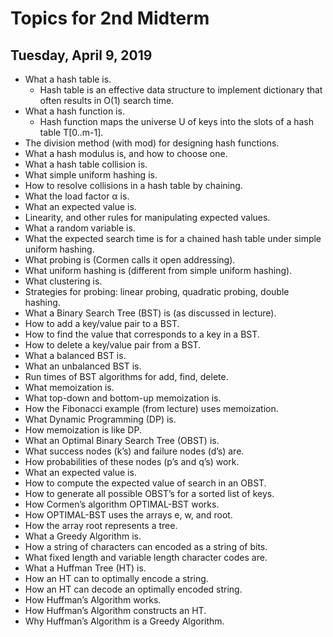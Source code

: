 # Topics for 2nd Midterm
## Tuesday, April 9, 2019
* What a hash table is.
  * Hash table is an effective data structure to implement dictionary that often results in O(1) search time.
* What a hash function is.
  * Hash function maps the universe U of keys into the slots of a hash table T[0..m-1].
* The division method (with mod) for designing hash functions.
* What a hash modulus is, and how to choose one.
* What a hash table collision is.
* What simple uniform hashing is.
* How to resolve collisions in a hash table by chaining.
* What the load factor α is.
* What an expected value is.
* Linearity, and other rules for manipulating expected values.
* What a random variable is.
* What the expected search time is for a chained hash table under simple uniform hashing.
* What probing is (Cormen calls it open addressing).
* What uniform hashing is (different from simple uniform hashing).
* What clustering is.
* Strategies for probing: linear probing, quadratic probing, double hashing.
* What a Binary Search Tree (BST) is (as discussed in lecture).
* How to add a key/value pair to a BST.
* How to find the value that corresponds to a key in a BST.
* How to delete a key/value pair from a BST.
* What a balanced BST is.
* What an unbalanced BST is.
* Run times of BST algorithms for add, find, delete.
* What memoization is.
* What top-down and bottom-up memoization is.
* How the Fibonacci example (from lecture) uses memoization.
* What Dynamic Programming (DP) is.
* How memoization is like DP.
* What an Optimal Binary Search Tree (OBST) is.
* What success nodes (k’s) and failure nodes (d’s) are.
* How probabilities of these nodes (p’s and q’s) work.
* What an expected value is.
* How to compute the expected value of search in an OBST.
* How to generate all possible OBST’s for a sorted list of keys.
* How Cormen’s algorithm OPTIMAL-BST works.
* How OPTIMAL-BST uses the arrays e, w, and root.
* How the array root represents a tree.
* What a Greedy Algorithm is.
* How a string of characters can encoded as a string of bits.
* What fixed length and variable length character codes are.
* What a Huffman Tree (HT) is.
* How an HT can to optimally encode a string.
* How an HT can decode an optimally encoded string.
* How Huffman’s Algorithm works.
* How Huffman’s Algorithm constructs an HT.
* Why Huffman’s Algorithm is a Greedy Algorithm.

